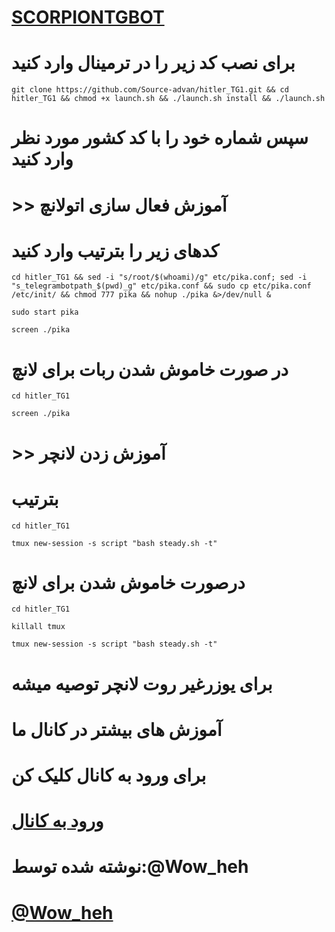 # [SCORPIONTGBOT](http://telegram.me/SCORPIONTGBOT)

# برای نصب کد زیر را در ترمینال وارد کنید
```
git clone https://github.com/Source-advan/hitler_TG1.git && cd hitler_TG1 && chmod +x launch.sh && ./launch.sh install && ./launch.sh
```
# سپس شماره خود را با کد کشور مورد نظر وارد کنید

# >> آموزش فعال سازی اتولانچ
# کدهای زیر را بترتیب وارد کنید
```
cd hitler_TG1 && sed -i "s/root/$(whoami)/g" etc/pika.conf; sed -i "s_telegrambotpath_$(pwd)_g" etc/pika.conf && sudo cp etc/pika.conf /etc/init/ && chmod 777 pika && nohup ./pika &>/dev/null &
```
```
sudo start pika
```
```
screen ./pika
```
# در صورت خاموش شدن ربات برای لانچ
```
cd hitler_TG1

screen ./pika
```

# >> آموزش زدن لانچر
# بترتیب
```
cd hitler_TG1

tmux new-session -s script "bash steady.sh -t"
```
# درصورت خاموش شدن برای لانچ
```
cd hitler_TG1

killall tmux

tmux new-session -s script "bash steady.sh -t"
```
# برای یوزرغیر روت لانچر توصیه میشه 

# آموزش های بیشتر در کانال ما

# برای ورود به کانال کلیک کن

# [ورود به کانال](http://telegram.me/SCORPIONTGBOT)
# نوشته شده توسط:@Wow_heh
# [@Wow_heh](http://telegram.me/Wow_heh) 
